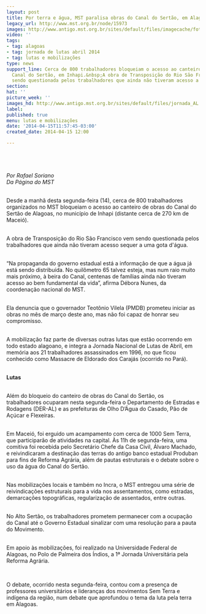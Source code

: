 ```yaml
---
layout: post
title: Por terra e água, MST paralisa obras do Canal do Sertão, em Alagoas
legacy_url: http://www.mst.org.br/node/15973
images: http://www.antigo.mst.org.br/sites/default/files/imagecache/foto_destaque/jornada_AL.jpg
video: ''
tags:
- tag: alagoas
- tag: jornada de lutas abril 2014
- tag: lutas e mobilizações
type: news
support_line: Cerca de 800 trabalhadores bloqueiam o acesso ao canteiro de obras do
  Canal do Sertão, em Inhapi.&nbsp;A obra de Transposição do Rio São Francisco vem
  sendo questionada pelos trabalhadores que ainda não tiveram acesso a água.
section: 
hat: ''
picture_week: ''
images_hd: http://www.antigo.mst.org.br/sites/default/files/jornada_AL.jpg
label: 
published: true
menu: lutas e mobilizações
date: '2014-04-15T11:57:45-03:00'
created_date: 2014-04-15 12:00

---
```

<p class="MsoNormal"><img style="margin: 10px;" src="http://www.antigo.mst.org.br/sites/default/files/jornada_AL.jpg" alt=""><br><br><em><br>Por Rafael Soriano<br>Da Página do MST<br><br type="_moz"></em></p><p class="MsoNormal">Desde a manhã desta segunda-feira (14), cerca de 800 trabalhadores organizados no MST bloqueiam o acesso ao canteiro de obras do Canal do Sertão de Alagoas, no município de Inhapi (distante cerca de 270 km de Maceió).</p><p class="MsoNormal"><br>A obra de Transposição do Rio São Francisco vem sendo questionada pelos trabalhadores que ainda não tiveram acesso sequer a uma gota d'água.</p><p class="MsoNormal"><br>“Na propaganda do governo estadual está a informação de que a água já está sendo distribuída. No quilômetro 65 talvez esteja, mas num raio muito mais próximo, à beira do Canal, centenas de famílias ainda não tiveram acesso ao bem fundamental da vida”, afirma Débora Nunes, da coordenação nacional do MST.</p><p class="MsoNormal"><br>Ela denuncia que o governador Teotônio Vilela (PMDB) prometeu iniciar as obras no mês de março deste ano, mas não foi capaz de honrar seu compromisso.</p><p class="MsoNormal"><br>A mobilização faz parte de diversas outras lutas que estão ocorrendo em todo estado alagoano, e integra a Jornada Nacional de Lutas de Abril, em memória aos 21 trabalhadores assassinados em 1996, no que ficou conhecido como Massacre de Eldorado dos Carajás (ocorrido no Pará).</p><p class="MsoNormal"><br><strong>Lutas</strong></p><p class="MsoNormal"><br>Além do bloqueio do canteiro de obras do Canal do Sertão, os trabalhadores ocuparam nesta segunda-feira o Departamento de Estradas e Rodagens (DER-AL) e as prefeituras de Olho D’Água do Casado, Pão de Açúcar e Flexeiras.</p><p class="MsoNormal"><br>Em Maceió, foi erguido um acampamento com cerca de 1000 Sem Terra, que participarão de atividades na capital. Às 11h de segunda-feira, uma comitiva foi recebida pelo Secretário Chefe da Casa Civil, Álvaro Machado, e reivindicaram a destinação das terras do antigo banco estadual Produban para fins de Reforma Agrária, além de pautas estruturais e o debate sobre o uso da água do Canal do Sertão.</p><p class="MsoNormal"><br>Nas mobilizações locais e também no Incra, o MST entregou uma série de reivindicações estruturais para a vida nos assentamentos, como estradas, demarcações topográficas, regularização de assentados, entre outras.</p><p class="MsoNormal"><br>No Alto Sertão, os trabalhadores prometem permanecer com a ocupação do Canal até o Governo Estadual sinalizar com uma resolução para a pauta do Movimento.</p><p class="MsoNormal"><br>Em apoio às mobilizações, foi realizado na Universidade Federal de Alagoas, no Polo de Palmeira dos Índios, a 1ª Jornada Universitária pela Reforma Agrária.</p><p>&nbsp;</p><p class="MsoNormal">O debate, ocorrido nesta segunda-feira, contou com a presença de professores universitários e lideranças dos movimentos Sem Terra e indígena da região, num debate que aprofundou o tema da luta pela terra em Alagoas.</p>
